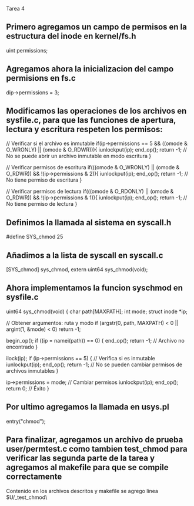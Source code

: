 Tarea 4 

## Primero agregamos un campo de permisos en la estructura del inode en kernel/fs.h
uint permissions;

## Agregamos ahora la inicializacion del campo permisions en fs.c
dip->permissions = 3;

## Modificamos las operaciones de los archivos en sysfile.c, para que las funciones de apertura, lectura y escritura respeten los permisos:

// Verificar si el archivo es inmutable
if(ip->permissions == 5 && ((omode & O_WRONLY) || (omode & O_RDWR))){
  iunlockput(ip);
  end_op();
  return -1; // No se puede abrir un archivo inmutable en modo escritura
}

// Verificar permisos de escritura
if(((omode & O_WRONLY) || (omode & O_RDWR)) && !(ip->permissions & 2)){
  iunlockput(ip);
  end_op();
  return -1; // No tiene permiso de escritura
}

// Verificar permisos de lectura
if(((omode & O_RDONLY) || (omode & O_RDWR)) && !(ip->permissions & 1)){
  iunlockput(ip);
  end_op();
  return -1; // No tiene permiso de lectura
}

## Definimos la llamada al sistema en syscall.h

#define SYS_chmod 25

## Añadimos a la lista de syscall en syscall.c

[SYS_chmod] sys_chmod,
extern uint64 sys_chmod(void);

## Ahora implementamos la funcion syschmod en sysfile.c

uint64
sys_chmod(void) {
  char path[MAXPATH];
  int mode;
  struct inode *ip;

  // Obtener argumentos: ruta y modo
  if (argstr(0, path, MAXPATH) < 0 || argint(1, &mode) < 0)
    return -1;

  begin_op();
  if ((ip = namei(path)) == 0) {
    end_op();
    return -1; // Archivo no encontrado
  }

  ilock(ip);
  if (ip->permissions == 5) { // Verifica si es inmutable
    iunlockput(ip);
    end_op();
    return -1; // No se pueden cambiar permisos de archivos inmutables
  }

  ip->permissions = mode; // Cambiar permisos
  iunlockput(ip);
  end_op();
  return 0; // Éxito
}


## Por ultimo agregamos la llamada en usys.pl

entry("chmod");

## Para finalizar, agregamos un archivo de prueba user/permtest.c como tambien test_chmod para verificar las segunda parte de la tarea y agregamos al makefile para que se compile correctamente

Contenido en los archivos descritos y makefile se agrego linea $U/_test_chmod\
